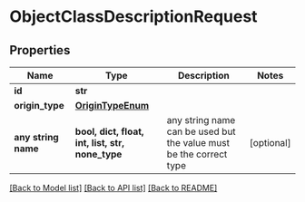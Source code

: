# ObjectClassDescriptionRequest

## Properties

| Name                | Type                                             | Description                                                        | Notes      |
| ------------------- | ------------------------------------------------ | ------------------------------------------------------------------ | ---------- |
| **id**              | **str**                                          |                                                                    |
| **origin_type**     | [**OriginTypeEnum**](OriginTypeEnum.md)          |                                                                    |
| **any string name** | **bool, dict, float, int, list, str, none_type** | any string name can be used but the value must be the correct type | [optional] |

[[Back to Model list]](../README.md#documentation-for-models) [[Back to API list]](../README.md#documentation-for-api-endpoints) [[Back to README]](../README.md)
